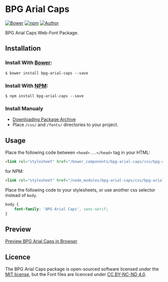 # BPG Arial Caps

[![Bower](https://img.shields.io/bower/v/bpg-arial-caps.svg)](http://bower.io/search/?q=bpg-arial-caps)
[![npm](https://img.shields.io/npm/v/bpg-arial-caps.svg)](https://www.npmjs.com/package/bpg-arial-caps)
[![Author](https://img.shields.io/badge/Font_Author-Besarion_Gugushvili-blue.svg)](https://github.com/web-fonts/bpg-arial-caps)

BPG Arial Caps Web-Font Package.

## Installation

### Install With [Bower](http://bower.io):

```
$ bower install bpg-arial-caps --save
```

### Install With [NPM](https://www.npmjs.com):

```
$ npm install bpg-arial-caps --save
```

### Install Manualy

* [Downloading Package Archive](https://github.com/web-fonts/bpg-arial-caps/archive/master.zip)
* Place `/css/` and `/fonts/` directories to your project.

## Usage

Place the following code between `<head>...</head>` tag in your HTML:

```html
<link rel="stylesheet" href="/bower_components/bpg-arial-caps/css/bpg-arial-caps.css">
```

for NPM:

```html
<link rel="stylesheet" href="/node_modules/bpg-arial-caps/css/bpg-arial-caps.css">
```

Place the following code to your stylesheets, or use another css selector instead of `body`.

```css
body {
    font-family: 'BPG Arial Caps', sans-serif;
}
```

## Preview

[Preview BPG Arial Caps in Browser](http://web-fonts.ge/bpg-arial-caps)

## Licence

The BPG Arial Caps package is open-sourced software licensed under the [MIT license](http://opensource.org/licenses/MIT), but the Font files are licenced under [CC BY-NC-ND 4.0](http://creativecommons.org/licenses/by-nc-nd/4.0/).
